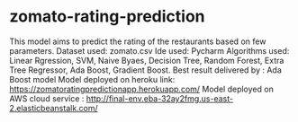 # zomato-rating-prediction
This model aims to predict the rating of the restaurants based on few parameters.
Dataset used: zomato.csv
Ide used: Pycharm
Algorithms used: Linear Rgression, SVM, Naive Byaes, Decision Tree, Random Forest, Extra Tree Regressor, Ada Boost, Gradient Boost.
Best result delivered by : Ada Boost model
Model deployed on heroku link: https://zomatoratingpredictionapp.herokuapp.com/
Model deployed on AWS cloud service : http://final-env.eba-32ay2fmg.us-east-2.elasticbeanstalk.com/
